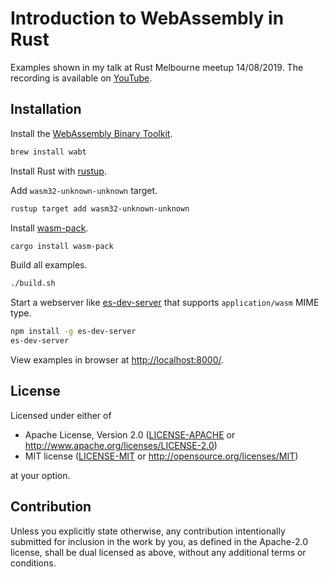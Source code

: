 # Introduction to WebAssembly in Rust

Examples shown in my talk at Rust Melbourne meetup 14/08/2019. The recording is available on [YouTube](https://www.youtube.com/watch?v=WONGc1zUxtc).

## Installation

Install the [WebAssembly Binary Toolkit](https://github.com/WebAssembly/wabt).

```sh
brew install wabt
```

Install Rust with [rustup](https://rustup.rs/).

Add `wasm32-unknown-unknown` target.

```sh
rustup target add wasm32-unknown-unknown
```

Install [wasm-pack](https://github.com/rustwasm/wasm-pack).

```sh
cargo install wasm-pack
```

Build all examples.

```sh
./build.sh
```

Start a webserver like [es-dev-server](https://github.com/open-wc/open-wc/tree/master/packages/es-dev-server)
that supports `application/wasm` MIME type.

```sh
npm install -g es-dev-server
es-dev-server
```

View examples in browser at [http://localhost:8000/](http://localhost:8000/).

## License

Licensed under either of

- Apache License, Version 2.0
  ([LICENSE-APACHE](LICENSE-APACHE) or http://www.apache.org/licenses/LICENSE-2.0)
- MIT license
  ([LICENSE-MIT](LICENSE-MIT) or http://opensource.org/licenses/MIT)

at your option.

## Contribution

Unless you explicitly state otherwise, any contribution intentionally submitted
for inclusion in the work by you, as defined in the Apache-2.0 license, shall be
dual licensed as above, without any additional terms or conditions.
